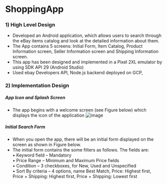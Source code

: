 # ShoppingApp
### 1) High Level Design

  - Developed an Android application, which allows users to search through the eBay items catalog and look at the detailed information about them. <br/> 
  - The App contains 5 screens: Initial Form, Item Catalog, Product Information screen, Seller Information screen and Shipping Information screen.
  - This app has been designed and implemented in a Pixel 2XL emulator by using SDK API 29 (Android Studio)
  - Used ebay Developers API, Node.js backend deployed on GCP, 
  
  ### 2) Implementation Design
  
 ##### App Icon and Splash Screen 
 
 - The app begins with a welcome screen (see Figure below) which displays the icon of the application
 ![image](https://user-images.githubusercontent.com/24832637/97813079-ac571080-1c3a-11eb-9a25-c7fba302427b.png)
 
 ##### Initial Search Form
 - When you open the app, there will be an initial form displayed on the screen as shown in Figure below.
 - The initial form contains the some filters as follows. The fields are: </br>
    • Keyword field – Mandatory </br>
    • Price Range – Minimum and Maximum Price fields </br>
    • Condition – 3 checkboxes, for New, Used and Unspecified</br>
    • Sort By criteria – 4 options, name Best Match, Price: Highest first, Price +
                          Shipping: Highest first, Price + Shipping: Lowest first
